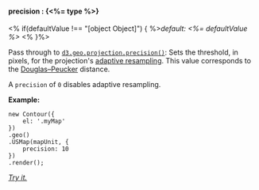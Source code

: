 #### **precision** : {<%= type %>}

<% if(defaultValue !== "[object Object]") { %>*default: <%= defaultValue %>* <% }%>

Pass through to [`d3.geo.projection.precision()`](http://github.com/mbostock/d3/wiki/Geo-Projections): Sets the threshold, in pixels, for the projection's [adaptive resampling](http://bl.ocks.org/mbostock/3795544). This value corresponds to the [Douglas–Peucker](http://en.wikipedia.org/wiki/Ramer–Douglas–Peucker_algorithm) distance.

A `precision` of `0` disables adaptive resampling.

**Example:**

	new Contour({
		el: '.myMap'
	})
    .geo()
	.USMap(mapUnit, {
		precision: 10
	})
	.render();


*[Try it.](<%= jsFiddleLink %>)*


